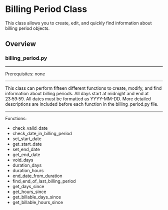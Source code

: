Billing Period Class
===
This class allows you to create, edit, and quickly find information about billing period objects.

Overview
---
### billing_period.py 
___
Prerequisites:
none
___
This class can perform fifteen different functions to create, modify, and find information about billing periods.  All days start at midnight and end at 23:59:59.  All dates must be formatted as YYYY-MM-DD.  More detailed descriptions are included before each function in the billing_period.py file.
___
Functions:
- check_valid_date
- check_date_in_billing_period
- set_start_date
- get_start_date
- set_end_date
- get_end_date
- void_days
- duration_days
- duration_hours
- end_date_from_duration
- find_end_of_last_billing_period
- get_days_since
- get_hours_since
- get_billable_days_since
- get_billable_hours_since
